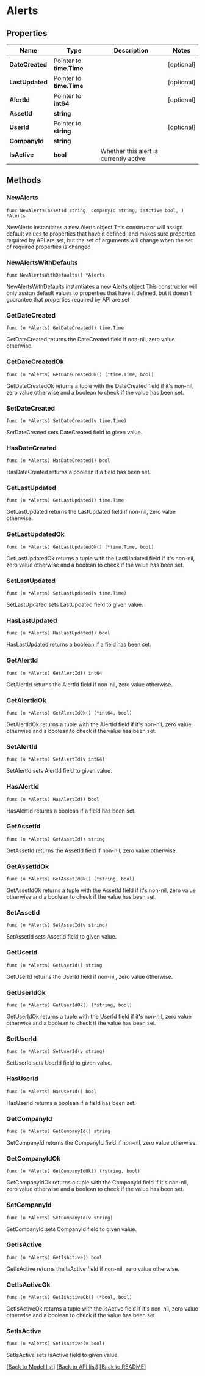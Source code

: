 # Alerts

## Properties

Name | Type | Description | Notes
------------ | ------------- | ------------- | -------------
**DateCreated** | Pointer to **time.Time** |  | [optional] 
**LastUpdated** | Pointer to **time.Time** |  | [optional] 
**AlertId** | Pointer to **int64** |  | [optional] 
**AssetId** | **string** |  | 
**UserId** | Pointer to **string** |  | [optional] 
**CompanyId** | **string** |  | 
**IsActive** | **bool** | Whether this alert is currently active | 

## Methods

### NewAlerts

`func NewAlerts(assetId string, companyId string, isActive bool, ) *Alerts`

NewAlerts instantiates a new Alerts object
This constructor will assign default values to properties that have it defined,
and makes sure properties required by API are set, but the set of arguments
will change when the set of required properties is changed

### NewAlertsWithDefaults

`func NewAlertsWithDefaults() *Alerts`

NewAlertsWithDefaults instantiates a new Alerts object
This constructor will only assign default values to properties that have it defined,
but it doesn't guarantee that properties required by API are set

### GetDateCreated

`func (o *Alerts) GetDateCreated() time.Time`

GetDateCreated returns the DateCreated field if non-nil, zero value otherwise.

### GetDateCreatedOk

`func (o *Alerts) GetDateCreatedOk() (*time.Time, bool)`

GetDateCreatedOk returns a tuple with the DateCreated field if it's non-nil, zero value otherwise
and a boolean to check if the value has been set.

### SetDateCreated

`func (o *Alerts) SetDateCreated(v time.Time)`

SetDateCreated sets DateCreated field to given value.

### HasDateCreated

`func (o *Alerts) HasDateCreated() bool`

HasDateCreated returns a boolean if a field has been set.

### GetLastUpdated

`func (o *Alerts) GetLastUpdated() time.Time`

GetLastUpdated returns the LastUpdated field if non-nil, zero value otherwise.

### GetLastUpdatedOk

`func (o *Alerts) GetLastUpdatedOk() (*time.Time, bool)`

GetLastUpdatedOk returns a tuple with the LastUpdated field if it's non-nil, zero value otherwise
and a boolean to check if the value has been set.

### SetLastUpdated

`func (o *Alerts) SetLastUpdated(v time.Time)`

SetLastUpdated sets LastUpdated field to given value.

### HasLastUpdated

`func (o *Alerts) HasLastUpdated() bool`

HasLastUpdated returns a boolean if a field has been set.

### GetAlertId

`func (o *Alerts) GetAlertId() int64`

GetAlertId returns the AlertId field if non-nil, zero value otherwise.

### GetAlertIdOk

`func (o *Alerts) GetAlertIdOk() (*int64, bool)`

GetAlertIdOk returns a tuple with the AlertId field if it's non-nil, zero value otherwise
and a boolean to check if the value has been set.

### SetAlertId

`func (o *Alerts) SetAlertId(v int64)`

SetAlertId sets AlertId field to given value.

### HasAlertId

`func (o *Alerts) HasAlertId() bool`

HasAlertId returns a boolean if a field has been set.

### GetAssetId

`func (o *Alerts) GetAssetId() string`

GetAssetId returns the AssetId field if non-nil, zero value otherwise.

### GetAssetIdOk

`func (o *Alerts) GetAssetIdOk() (*string, bool)`

GetAssetIdOk returns a tuple with the AssetId field if it's non-nil, zero value otherwise
and a boolean to check if the value has been set.

### SetAssetId

`func (o *Alerts) SetAssetId(v string)`

SetAssetId sets AssetId field to given value.


### GetUserId

`func (o *Alerts) GetUserId() string`

GetUserId returns the UserId field if non-nil, zero value otherwise.

### GetUserIdOk

`func (o *Alerts) GetUserIdOk() (*string, bool)`

GetUserIdOk returns a tuple with the UserId field if it's non-nil, zero value otherwise
and a boolean to check if the value has been set.

### SetUserId

`func (o *Alerts) SetUserId(v string)`

SetUserId sets UserId field to given value.

### HasUserId

`func (o *Alerts) HasUserId() bool`

HasUserId returns a boolean if a field has been set.

### GetCompanyId

`func (o *Alerts) GetCompanyId() string`

GetCompanyId returns the CompanyId field if non-nil, zero value otherwise.

### GetCompanyIdOk

`func (o *Alerts) GetCompanyIdOk() (*string, bool)`

GetCompanyIdOk returns a tuple with the CompanyId field if it's non-nil, zero value otherwise
and a boolean to check if the value has been set.

### SetCompanyId

`func (o *Alerts) SetCompanyId(v string)`

SetCompanyId sets CompanyId field to given value.


### GetIsActive

`func (o *Alerts) GetIsActive() bool`

GetIsActive returns the IsActive field if non-nil, zero value otherwise.

### GetIsActiveOk

`func (o *Alerts) GetIsActiveOk() (*bool, bool)`

GetIsActiveOk returns a tuple with the IsActive field if it's non-nil, zero value otherwise
and a boolean to check if the value has been set.

### SetIsActive

`func (o *Alerts) SetIsActive(v bool)`

SetIsActive sets IsActive field to given value.



[[Back to Model list]](../README.md#documentation-for-models) [[Back to API list]](../README.md#documentation-for-api-endpoints) [[Back to README]](../README.md)


